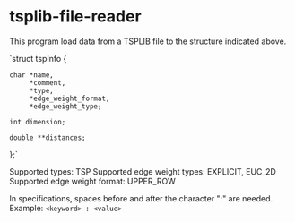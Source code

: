 # tsplib-file-reader

This program load data from a TSPLIB file to the structure indicated above.

`struct tspInfo {

    char *name,
         *comment,
         *type,
         *edge_weight_format,
         *edge_weight_type;

    int dimension;

    double **distances;

};`

Supported types: TSP
Supported edge weight types: EXPLICIT, EUC_2D
Supported edge weight format: UPPER_ROW

In specifications, spaces before and after the character ":" are needed.
Example: `<keyword> : <value>`


